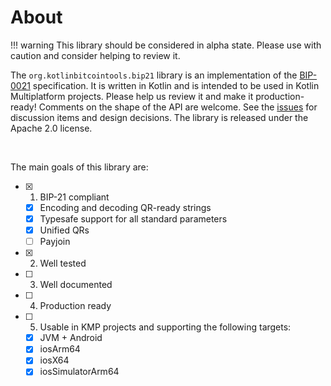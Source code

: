 # About

!!! warning
    This library should be considered in alpha state. Please use with caution and consider helping to review it.


The `org.kotlinbitcointools.bip21` library is an implementation of the [BIP-0021] specification. It is written in Kotlin and is intended to be used in Kotlin Multiplatform projects. Please help us review it and make it production-ready! Comments on the shape of the API are welcome. See the [issues] for discussion items and design decisions. The library is released under the Apache 2.0 license.

<br>

The main goals of this library are:
       
  - [x] 1. BIP-21 compliant
    - [x] Encoding and decoding QR-ready strings
    - [x] Typesafe support for all standard parameters
    - [x] Unified QRs
    - [ ] Payjoin
  - [x] 2. Well tested
  - [ ] 3. Well documented
  - [ ] 4. Production ready
  - [ ] 5. Usable in KMP projects and supporting the following targets:
    - [x] JVM + Android
    - [x] iosArm64
    - [x] iosX64
    - [x] iosSimulatorArm64

[BIP-0021]: https://github.com/bitcoin/bips/blob/master/bip-0021.mediawiki
[issues]: https://github.com/kotlin-bitcoin-tools/bip21/issues
